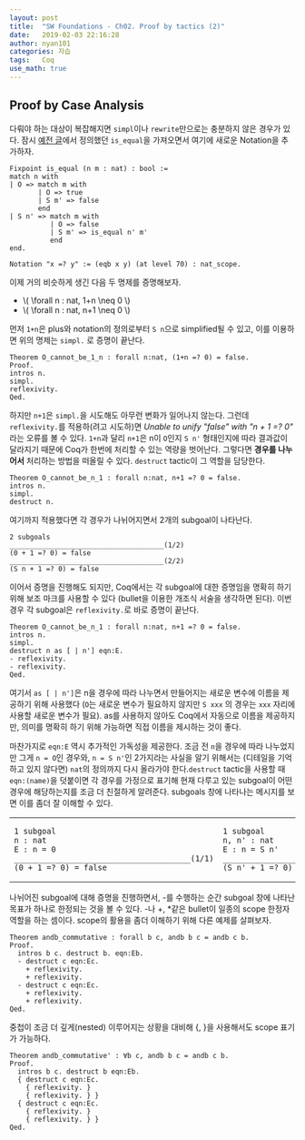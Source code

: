 ```yaml
---
layout: post
title:  "SW Foundations - Ch02. Proof by tactics (2)"
date:   2019-02-03 22:16:28
author: nyan101
categories: 자습
tags:	Coq
use_math: true
---
```




## Proof by Case Analysis
다뤄야 하는 대상이 복잡해지면 `simpl`이나 `rewrite`만으로는 충분하지 않은 경우가 있다. 잠시 [예전 글](https://nyan101.github.io/%EC%9E%90%EC%8A%B5/2019/01/31/SW-Foundations-Ch01-2.html)에서 정의했던 `is_equal`을 가져오면서 여기에 새로운 Notation을 추가하자.

```Coq
Fixpoint is_equal (n m : nat) : bool :=
match n with
| O => match m with
       | O => true
       | S m' => false
       end
| S n' => match m with
          | O => false
          | S m' => is_equal n' m'
          end
end.

Notation "x =? y" := (eqb x y) (at level 70) : nat_scope.
```



이제 거의 비슷하게 생긴 다음 두 명제를 증명해보자. 

* \\( \\forall n : nat, 1+n \\neq 0 \\)
* \\( \\forall n : nat, n+1 \\neq 0 \\)



먼저 `1+n`은 plus와 notation의 정의로부터 `S n`으로 simplified될 수 있고, 이를 이용하면 위의 명제는 `simpl.` 로 증명이 끝난다.

```Coq
Theorem O_cannot_be_1_n : forall n:nat, (1+n =? 0) = false.
Proof.
intros n.
simpl.
reflexivity.
Qed.
```

하지만 `n+1`은 `simpl.`을 시도해도 아무런 변화가 일어나지 않는다. 그런데 `reflexivity.`를 적용하(려고 시도하)면 _Unable to unify "false" with "n + 1 =? 0"_ 라는 오류를 볼 수 있다. `1+n`과 달리 `n+1`은 n이 `O`인지 `S n'` 형태인지에 따라 결과값이 달라지기 때문에 Coq가 한번에 처리할 수 있는 역량을 벗어난다. 그렇다면 **경우를 나누어서** 처리하는 방법을 떠올릴 수 있다. `destruct` tactic이 그 역할을 담당한다.

```Coq
Theorem O_cannot_be_n_1 : forall n:nat, n+1 =? 0 = false.
intros n.
simpl.
destruct n.
```

여기까지 적용했다면 각 경우가 나뉘어지면서 2개의 subgoal이 나타난다.

```Coq
2 subgoals
______________________________________(1/2)
(0 + 1 =? 0) = false
______________________________________(2/2)
(S n + 1 =? 0) = false
```

이어서 증명을 진행해도 되지만, Coq에서는 각 subgoal에 대한 증명임을 명확히 하기 위해 보조 마크를 사용할 수 있다 (bullet을 이용한 개조식 서술을 생각하면 된다). 이번 경우 각 subgoal은 `reflexivity.`로 바로 증명이 끝난다.

```Coq
Theorem O_cannot_be_n_1 : forall n:nat, n+1 =? 0 = false.
intros n.
simpl.
destruct n as [ | n'] eqn:E.
- reflexivity.
- reflexivity.
Qed.
```



여기서 `as [ | n']`은 n을 경우에 따라 나누면서 만들어지는 새로운 변수에 이름을 제공하기 위해 사용했다 (`O`는 새로운 변수가 필요하지 않지만 `S xxx` 의 경우는 `xxx` 자리에 사용할 새로운 변수가 필요). as를 사용하지 않아도 Coq에서 자동으로 이름을 제공하지만, 의미를 명확히 하기 위해 가능하면 직접 이름을 제시하는 것이 좋다.

마찬가지로 `eqn:E` 역시 추가적인 가독성을 제공한다. 조금 전 `n`을 경우에 따라 나누었지만 그게 `n = O`인 경우와, `n = S n'`인 2가지라는 사실을 알기 위해서는 (디테일을 기억하고 있지 않다면) `nat`의 정의까지 다시 올라가야 한다.`destruct` tactic을 사용할 때 `eqn:(name)`을 덧붙이면 각 경우를 가정으로 표기해 현재 다루고 있는 subgoal이 어떤 경우에 해당하는지를 조금 더 친절하게 알려준다.  subgoals 창에 나타나는 메시지를 보면 이를 좀더 잘 이해할 수 있다.


<table>
<tr>
<td>
<pre><code class="language-Coq">1 subgoal
n : nat
E : n = 0
______________________________________(1/1)
(0 + 1 =? 0) = false
</code></pre>
</td>
<td>
<pre><code class="language-Coq">1 subgoal
n, n' : nat
E : n = S n'
______________________________________(1/1)
(S n' + 1 =? 0) = false
</code></pre>
</td>
</tr>
</table>

나뉘어진 subgoal에 대해 증명을 진행하면서, -를 수행하는 순간 subgoal 창에 나타난 목표가 하나로 한정되는 것을 볼 수 있다. -나 +, \*같은 bullet이 일종의 scope 한정자 역할을 하는 셈이다. scope의 활용을 좀더 이해하기 위해 다른 예제를 살펴보자. 

```Coq
Theorem andb_commutative : forall b c, andb b c = andb c b.
Proof.
  intros b c. destruct b. eqn:Eb.
  - destruct c eqn:Ec.
    + reflexivity.
    + reflexivity.
  - destruct c eqn:Ec.
    + reflexivity.
    + reflexivity.
Qed.
```

중첩이 조금 더 깊게(nested) 이루어지는 상황을 대비해 \{, \}을 사용해서도 scope 표기가 가능하다.

```Coq
Theorem andb_commutative' : ∀b c, andb b c = andb c b.
Proof.
  intros b c. destruct b eqn:Eb.
  { destruct c eqn:Ec.
    { reflexivity. }
    { reflexivity. } }
  { destruct c eqn:Ec.
    { reflexivity. }
    { reflexivity. } }
Qed.
```

